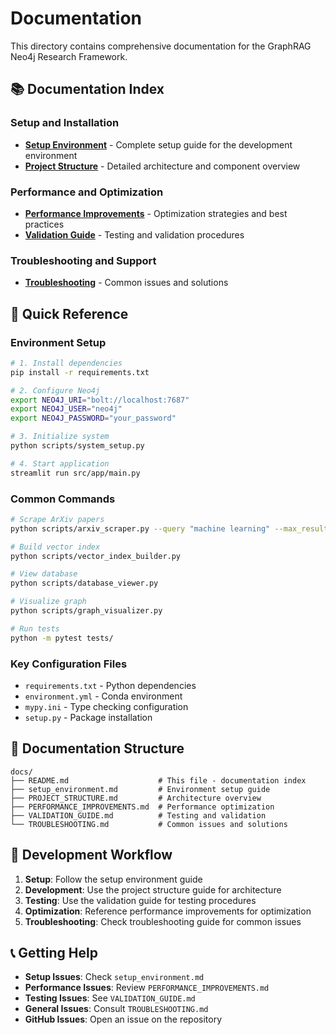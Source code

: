 # Documentation

This directory contains comprehensive documentation for the GraphRAG Neo4j Research Framework.

## 📚 Documentation Index

### Setup and Installation
- **[Setup Environment](setup_environment.md)** - Complete setup guide for the development environment
- **[Project Structure](PROJECT_STRUCTURE.md)** - Detailed architecture and component overview

### Performance and Optimization
- **[Performance Improvements](PERFORMANCE_IMPROVEMENTS.md)** - Optimization strategies and best practices
- **[Validation Guide](VALIDATION_GUIDE.md)** - Testing and validation procedures

### Troubleshooting and Support
- **[Troubleshooting](TROUBLESHOOTING.md)** - Common issues and solutions

## 🚀 Quick Reference

### Environment Setup
```bash
# 1. Install dependencies
pip install -r requirements.txt

# 2. Configure Neo4j
export NEO4J_URI="bolt://localhost:7687"
export NEO4J_USER="neo4j"
export NEO4J_PASSWORD="your_password"

# 3. Initialize system
python scripts/system_setup.py

# 4. Start application
streamlit run src/app/main.py
```

### Common Commands
```bash
# Scrape ArXiv papers
python scripts/arxiv_scraper.py --query "machine learning" --max_results 50

# Build vector index
python scripts/vector_index_builder.py

# View database
python scripts/database_viewer.py

# Visualize graph
python scripts/graph_visualizer.py

# Run tests
python -m pytest tests/
```

### Key Configuration Files
- `requirements.txt` - Python dependencies
- `environment.yml` - Conda environment
- `mypy.ini` - Type checking configuration
- `setup.py` - Package installation

## 📖 Documentation Structure

```
docs/
├── README.md                    # This file - documentation index
├── setup_environment.md         # Environment setup guide
├── PROJECT_STRUCTURE.md         # Architecture overview
├── PERFORMANCE_IMPROVEMENTS.md  # Performance optimization
├── VALIDATION_GUIDE.md          # Testing and validation
└── TROUBLESHOOTING.md           # Common issues and solutions
```

## 🔧 Development Workflow

1. **Setup**: Follow the setup environment guide
2. **Development**: Use the project structure guide for architecture
3. **Testing**: Use the validation guide for testing procedures
4. **Optimization**: Reference performance improvements for optimization
5. **Troubleshooting**: Check troubleshooting guide for common issues

## 📞 Getting Help

- **Setup Issues**: Check `setup_environment.md`
- **Performance Issues**: Review `PERFORMANCE_IMPROVEMENTS.md`
- **Testing Issues**: See `VALIDATION_GUIDE.md`
- **General Issues**: Consult `TROUBLESHOOTING.md`
- **GitHub Issues**: Open an issue on the repository 